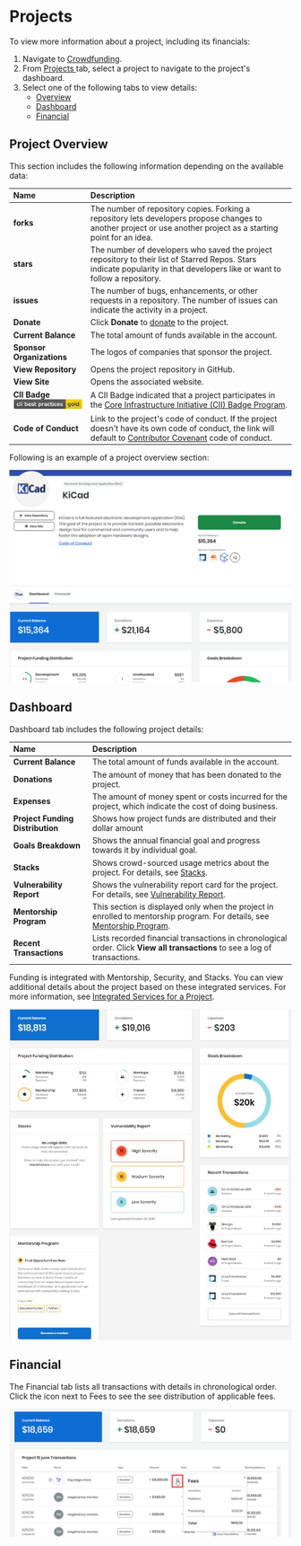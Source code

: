 # Projects

To view more information about a project, including its financials: 

1. Navigate to [Crowdfunding](https://crowdfunding.lfx.linuxfoundation.org/).
2. From [Projects ](./#Dashboard-ProjectsandMentorships)tab, select a project to navigate to the project's dashboard. 
3. Select one of the following tabs to view details:
   * [Overview](projects.md#ProjectsandMentorships-Overview)
   * [Dashboard](projects.md#dashboard)
   * [Financial](projects.md#ProjectsandMentorships-Financial)

## Project Overview <a id="ProjectsandMentorships-Overview"></a>

This section includes the following information depending on the available data:

| Name  | Description |
| :--- | :--- |
| **forks** | The number of repository copies. Forking a repository lets developers propose changes to another project or use another project as a starting point for an idea. |
| **stars** | The number of developers who saved the project repository to their list of Starred Repos. Stars indicate popularity in that developers like or want to follow a repository. |
| **issues** | The number of bugs, enhancements, or other requests in a repository. The number of issues can indicate the activity in a project. |
| **Donate** | Click **Donate** to [donate](../donate-sponsor/) to the project. |
| **Current Balance** | The total amount of funds available in the account. |
| **Sponsor Organizations** | The logos of companies that sponsor the project. |
| **View Repository** | Opens the project repository in GitHub. |
| **View Site** | Opens the associated website. |
| **CII Badge**  ![](../../.gitbook/assets/7418513%20%281%29.png) | A CII Badge indicated that a project participates in the [Core Infrastructure Initiative \(CII\) Badge Program](https://www.coreinfrastructure.org/programs/badge-program/). |
| **Code of Conduct** | Link to the project's code of conduct. If the project doesn't have its own code of conduct, the link will default to [Contributor Covenant](https://www.contributor-covenant.org/version/1/4/code-of-conduct) code of conduct. |

  
Following is an example of a project overview section:

![project overview](../../.gitbook/assets/project-overview%20%282%29.png)

## Dashboard

Dashboard tab includes the following project details: 

| Name | Description |
| :--- | :--- |
| **Current Balance** | The total amount of funds available in the account. |
| **Donations** | The amount of money that has been donated to the project. |
| **Expenses** | The amount of money spent or costs incurred for the project, which indicate the cost of doing business. |
| **Project Funding Distribution** | Shows how project funds are distributed and their dollar amount |
| **Goals Breakdown** | Shows the annual financial goal and progress towards it by individual goal. |
| **Stacks** | Shows crowd-sourced usage metrics about the project. For details, see [Stacks](integrated-services-for-a-project.md#IntegratedServicesforaProject-Stacks). |
| **Vulnerability Report** | Shows the vulnerability report card for the project. For details, see [Vulnerability Report](integrated-services-for-a-project.md#IntegratedServicesforaProject-VulnerabilityDetection). |
| **Mentorship Program** | This section is displayed only when the project in enrolled to mentorship program. For details, see [Mentorship Program](integrated-services-for-a-project.md#IntegratedServicesforaProject-MentorshipProgram). |
| **Recent Transactions** | Lists recorded financial transactions in chronological order.  Click **View all transactions** to see a log of transactions. |

Funding is integrated with Mentorship, Security, and Stacks. You can view additional details about the project based on these integrated services. For more information, see [Integrated Services for a Project](integrated-services-for-a-project.md).

![](../../.gitbook/assets/7418509%20%281%29.jpg)

## Financial <a id="ProjectsandMentorships-Financial"></a>

The Financial tab lists all transactions with details in chronological order. Click the icon next to Fees to see the see distribution of applicable fees.

![](../../.gitbook/assets/fees-icon.png)

